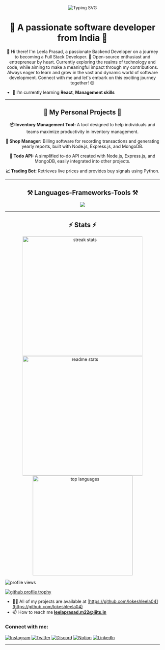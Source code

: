 <div align="center">
    <img src="https://readme-typing-svg.herokuapp.com?font=Alkatra&size=40&duration=3000&pause=1000&color=0223F7&center=true&vCenter=true&random=false&width=435&lines=I'm+Leela+Prasad;Developer+%7C+Entrepreneur+" alt="Typing SVG" />
</div>

<h1 align="center">🌟 A passionate software developer from India 🌟</h1>

<div align="center">
    👋 Hi there! I'm Leela Prasad, a passionate Backend Developer on a journey to becoming a Full Stack Developer. 🚀 Open-source enthusiast and entrepreneur by heart. Currently exploring the realms of technology and code, while aiming to make a meaningful impact through my contributions. Always eager to learn and grow in the vast and dynamic world of software development. Connect with me and let's embark on this exciting journey together! 😊
</div>

- 🌱 I’m currently learning **React**, **Management skills**

<hr> 

<div align="center">
    <h2>🚀 My Personal Projects 🚀</h2>
    <p><b>📦 Inventory Management Tool:</b> A tool designed to help individuals and teams maximize productivity in inventory management.</p>
    <p><b>🛒 Shop Manager:</b> Billing software for recording transactions and generating yearly reports, built with Node.js, Express.js, and MongoDB.</p>
    <p><b>📝 Todo API:</b> A simplified to-do API created with Node.js, Express.js, and MongoDB, easily integrated into other projects.</p>
    <p><b>📈 Trading Bot:</b> Retrieves live prices and provides buy signals using Python.</p>
</div>

<hr />

<h2 align="center">⚒️ Languages-Frameworks-Tools ⚒️</h2>

<div align="center">
    <img src="https://skillicons.dev/icons?i=html,css,vscode,github,git,nodejs,javascript,express,mongodb,mysql,npm,postman,c,django,java,matlab,figma" />
</div>

<hr />

<h2 align="center">⚡ Stats ⚡</h2>

<div align="center">
    <img width="390" src="https://github-readme-streak-stats.herokuapp.com/?user=lokeshleela04&theme=radical&hide_border=false" alt="streak stats" />
    <img width="390" src="https://github-readme-stats.vercel.app/api?username=lokeshleela04&theme=radical&show_icons=true&hide_border=false&count_private=true" alt="readme stats" />
    <br />
    <img width="325" src="https://github-readme-stats.vercel.app/api/top-langs/?username=lokeshleela04&theme=radical&show_icons=true&hide_border=false&layout=compact" alt="top languages" />
</div>

<p align="left">
    <img src="https://komarev.com/ghpvc/?username=lokeshleela04&label=Profile%20views&color=0e75b6&style=flat" alt="profile views" />
</p>

<p align="left">
    <a href="https://github.com/ryo-ma/github-profile-trophy">
        <img src="https://github-profile-trophy.vercel.app/?username=lokeshleela04" alt="github profile trophy" />
    </a>
</p>

- 👨‍💻 All of my projects are available at [https://github.com/lokeshleela04](https://github.com/lokeshleela04)
- 📫 How to reach me **leelaprasad.m22@iiits.in**

<h3 align="left">Connect with me:</h3>
<p align="left">
    <a href="https://www.instagram.com/"><img src="https://skillicons.dev/icons?i=instagram" alt="Instagram" /></a>
    <a href="https://twitter.com/"><img src="https://skillicons.dev/icons?i=twitter" alt="Twitter" /></a>
    <a href="https://discord.com/"><img src="https://skillicons.dev/icons?i=discord" alt="Discord" /></a>
    <a href="https://www.notion.so/"><img src="https://skillicons.dev/icons?i=notion" alt="Notion" /></a>
    <a href="www.linkedin.com/in/leela-prasad-maturu-6152a4256"><img src="https://skillicons.dev/icons?i=linkedin" alt="LinkedIn" /></a>
</p>

<hr />
